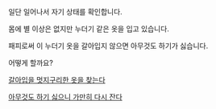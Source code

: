 일단 일어나서 자기 상태를 확인합니다.

몸에 별 이상은 없지만 누더기 같은 옷을 입고 있습니다.

패피로써 이 누더기 옷을 갈아입지 않으면 아무것도 하기가 싫습니다. 

어떻게 할까요?

[갈아입을 멋지구리한 옷을 찾는다](http://www.takemethere.co.kr)

[아무것도 하기 싫으니 가만히 다시 잔다](../marshmallow.md)